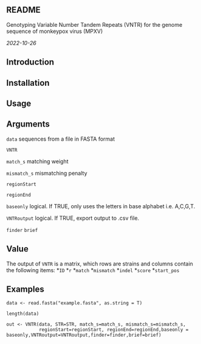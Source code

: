 ## README
Genotyping Variable Number Tandem Repeats (VNTR) for the genome sequence of monkeypox virus (MPXV)

*2022-10-26*

## Introduction


## Installation

## Usage

## Arguments

`data` sequences from a file in FASTA format

`VNTR`

`match_s` matching weight

`mismatch_s` mismatching penalty

`regionStart`

`regionEnd`

`baseonly` logical. If TRUE, only uses the letters in base alphabet i.e. A,C,G,T.

`VNTRoutput` logical. If TRUE, export output to .csv file.

`finder`
`brief`


## Value

The output of `VNTR` is a matrix, which rows are strains and columns contain the following items:
*`ID`
*`r`
*`match`
*`mismatch`
*`indel`
*`score`
*`start_pos`

## Examples

```{Read sequences from a file in FASTA format}
data <- read.fasta("example.fasta", as.string = T)

length(data)
```

```{r example}
out <- VNTR(data, STR=STR, match_s=match_s, mismatch_s=mismatch_s, 
            regionStart=regionStart, regionEnd=regionEnd,baseonly = baseonly,VNTRoutput=VNTRoutput,finder=finder,brief=brief)

```
